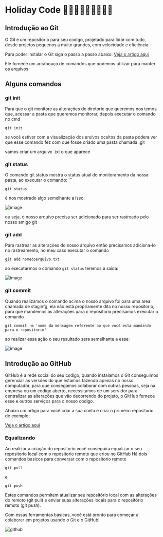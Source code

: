 # Holiday Code 🥳🎉💃🕺👯👯‍♂️👯‍♀️
## Introdução ao Git

O Git é um repositorio para seu codigo, projetado para lidar com tudo, desde projetos pequenos a muito grandes, com velocidade e eficiência.

Para poder instalar o Git siga o passo a passo abaixo:
[Veja o artigo aqui](https://alansiqma.substack.com/p/primeiros-passos-git)

Ele fornece um arcabouço de comandos que podemos utilizar para manter os arquivos

## Alguns comandos 

###  git init

Para que o git monitore as alterações do diretorio que queremos nos temos que, acessar a pasta que queremos monitorar, depois axecutar o comando no cmd

```
git init
```
se você estiver com a visualização dos aruivos ocultos da pasta podera ver que esse comando fez com que fosse criado uma pasta chamada .git

vamos criar um arquivo .txt o que aparece

### git status

O comando git status mostra o status atual do monitoramento da nossa pasta, ao executar o comando: ```

```
git status
```
é nos mostrado algo semelhante a isso: 

![image](https://github.com/AlanSiqma/holidaycode/assets/15115007/87fa8c0d-71d7-4ad3-bcd9-f2c8aea8e028)

ou seja, o nosso arquivo precisa ser adicionado para ser rastreado pelo nosso amigo git

### git add

Para rastrear as alterações do nosso arquivo então precisamos adiciona-lo no rastreamento, no meu caso executar o comando 

```
git add nomedoarquivo.txt
```

ao executarmos o comando ```git status``` teremos a saida: 

![image](https://github.com/AlanSiqma/holidaycode/assets/15115007/f68db6f9-2c58-4ed3-9df4-ab3b9f9ed147)


### git commit

Quando realizamos o comando acima o nosso arquivo foi para uma area chamada de staginfg, ela não está propriamente dita no nosso repositorio, para que mandemos as alterações para o repositorio precisamos executar o comando 

```
git commit -m 'nome da mensagem referente ao que você esta mandando para o repositorio'
```

ao realizar essa ação o seu resultado sera semelhante a esse:

![image](https://github.com/AlanSiqma/holidaycode/assets/15115007/7dbc5fbb-5f84-4eca-84f1-1b68f984c7bd)


## Introdução ao GitHub

GitHub é a rede social do seu codigo, quando instalamos o Git conseguimos gerenciar as versões do que estamos fazendo apenas no nosso computador, para que consegamos colaborar com outras pessoas, seja na empresa ou um codigo aberto, necessitamos de um servidor para centralizar as alterações que vão decorrendo do projeto, o GitHub fornece esse e outros serviços para o nosso código. 

Abaixo um artigo para você criar a sua conta e criar o primeiro repositorio de exemplo:

[Veja o artigo aqui](https://alansiqma.substack.com/p/primeiros-passos-github)

### Equalizando

Ao realizar a criação do repositorio você conseguira equalizar o seu repositorio local com o repositorio remoto que criou no GitHub
Há dois comandos basicos para conversar com o repositorio remoto 

```
git pull
```
e

```
git push
```

Estes comandos permitem atualizar seu repositório local com as alterações do remoto (git pull) e enviar suas alterações locais para o repositório remoto (git push).

Com essas ferramentas básicas, você está pronto para começar a colaborar em projetos usando o Git e o GitHub!


![github](https://github.com/AlanSiqma/holidaycode/assets/15115007/177203a3-6ea2-4101-942d-2180af41c4cc)
